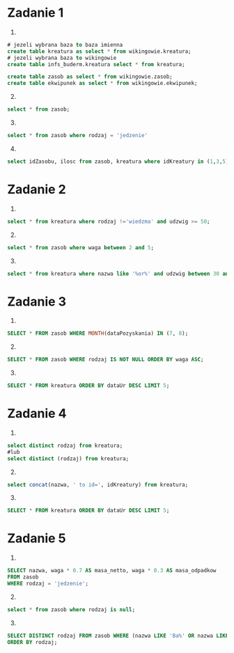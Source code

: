 # Zadanie 1

1.
```sql
# jezeli wybrana baza to baza imienna
create table kreatura as select * from wikingowie.kreatura;
# jezeli wybrana baza to wikingowie
create table infs_buderm.kreatura select * from kreatura;

create table zasob as select * from wikingowie.zasob;
create table ekwipunek as select * from wikingowie.ekwipunek;
```

2.
```sql
select * from zasob;
```

3.
```sql
select * from zasob where rodzaj = 'jedzenie'
```

4.
```sql
select idZasobu, ilosc from zasob, kreatura where idKreatury in (1,3,5);
```

# Zadanie 2

1.
```sql
select * from kreatura where rodzaj !='wiedzma' and udzwig >= 50;
```

2.
```sql
select * from zasob where waga between 2 and 5;
```

3.
```sql
select * from kreatura where nazwa like '%or%' and udzwig between 30 and 70;
```

# Zadanie 3

1.
```sql
SELECT * FROM zasob WHERE MONTH(dataPozyskania) IN (7, 8);
```

2.
```sql
SELECT * FROM zasob WHERE rodzaj IS NOT NULL ORDER BY waga ASC;
```

3.
```sql
SELECT * FROM kreatura ORDER BY dataUr DESC LIMIT 5;
```

# Zadanie 4

1.
```sql 
select distinct rodzaj from kreatura;
#lub
select distinct (rodzaj) from kreatura;
```
2.
```sql
select concat(nazwa, ' to id=', idKreatury) from kreatura;
```

3.
```sql
SELECT * FROM kreatura ORDER BY dataUr DESC LIMIT 5;
```

# Zadanie 5

1.
```sql
SELECT nazwa, waga * 0.7 AS masa_netto, waga * 0.3 AS masa_odpadkow
FROM zasob
WHERE rodzaj = 'jedzenie';
```

2.
```sql
select * from zasob where rodzaj is null;
```

3. 
```sql
SELECT DISTINCT rodzaj FROM zasob WHERE (nazwa LIKE 'Ba%' OR nazwa LIKE '%os') AND rodzaj IS NOT NULL
ORDER BY rodzaj;
```
